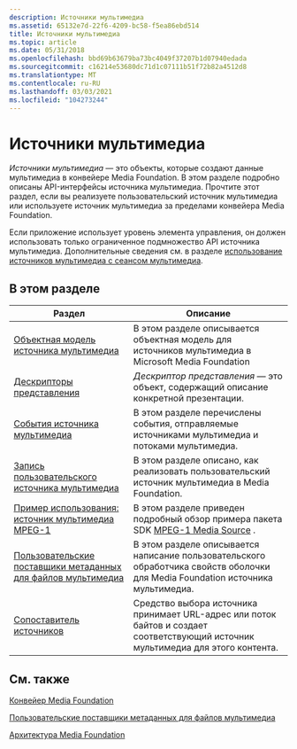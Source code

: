 ```yaml
---
description: Источники мультимедиа
ms.assetid: 65132e7d-22f6-4209-bc58-f5ea86ebd514
title: Источники мультимедиа
ms.topic: article
ms.date: 05/31/2018
ms.openlocfilehash: bbd69b63679ba73bc4049f37207b1d07940edada
ms.sourcegitcommit: c16214e53680dc71d1c07111b51f72b82a4512d8
ms.translationtype: MT
ms.contentlocale: ru-RU
ms.lasthandoff: 03/03/2021
ms.locfileid: "104273244"
---
```

# <a name="media-sources"></a>Источники мультимедиа

*Источники мультимедиа* — это объекты, которые создают данные мультимедиа в конвейере Media Foundation. В этом разделе подробно описаны API-интерфейсы источника мультимедиа. Прочтите этот раздел, если вы реализуете пользовательский источник мультимедиа или используете источник мультимедиа за пределами конвейера Media Foundation.

Если приложение использует уровень элемента управления, он должен использовать только ограниченное подмножество API источника мультимедиа. Дополнительные сведения см. в разделе [использование источников мультимедиа с сеансом мультимедиа](using-media-sources-with-the-media-session.md).

## <a name="in-this-section"></a>В этом разделе



| Раздел                                                                                                 | Описание                                                                                                          |
|-------------------------------------------------------------------------------------------------------|----------------------------------------------------------------------------------------------------------------------|
| [Объектная модель источника мультимедиа](media-source-object-model.md)<br/>                                 | В этом разделе описывается объектная модель для источников мультимедиа в Microsoft Media Foundation<br/>                     |
| [Дескрипторы представления](presentation-descriptors.md)<br/>                                   | *Дескриптор представления* — это объект, содержащий описание конкретной презентации.<br/>      |
| [События источника мультимедиа](media-source-events.md)<br/>                                             | В этом разделе перечислены события, отправляемые источниками мультимедиа и потоками мультимедиа.<br/>                             |
| [Запись пользовательского источника мультимедиа](writing-a-custom-media-source.md)<br/>                         | В этом разделе описано, как реализовать пользовательский источник мультимедиа в Media Foundation.<br/>                          |
| [Пример использования: источник мультимедиа MPEG-1](tutorial--writing-a-custom-media-source.md)<br/>             | В этом разделе приведен подробный обзор примера пакета SDK [MPEG-1 Media Source](mpeg1source-sample.md) .<br/>        |
| [Пользовательские поставщики метаданных для файлов мультимедиа](custom-metadata-providers-for-media-files.md)<br/> | В этом разделе описывается написание пользовательского обработчика свойств оболочки для Media Foundation источника мультимедиа.<br/>    |
| [Сопоставитель источников](source-resolver.md)<br/>                                                     | Средство выбора источника принимает URL-адрес или поток байтов и создает соответствующий источник мультимедиа для этого контента.<br/> |



 

## <a name="related-topics"></a>См. также

<dl> <dt>

[Конвейер Media Foundation](media-foundation-pipeline.md)
</dt> <dt>

[Пользовательские поставщики метаданных для файлов мультимедиа](custom-metadata-providers-for-media-files.md)
</dt> <dt>

[Архитектура Media Foundation](media-foundation-architecture.md)
</dt> </dl>

 

 




